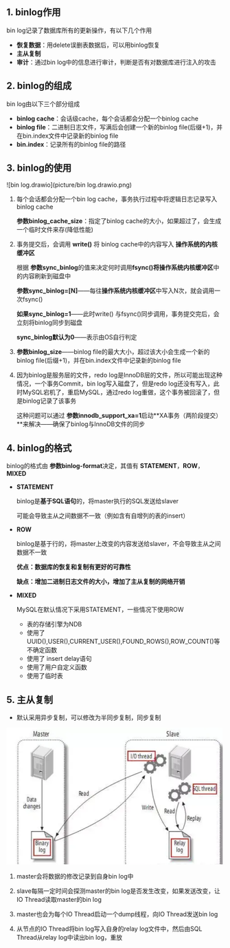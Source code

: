 ## 1. binlog作用

bin log记录了数据库所有的更新操作，有以下几个作用

* **恢复数据**：用delete误删表数据后，可以用binlog恢复
* **主从复制**
* **审计**：通过bin log中的信息进行审计，判断是否有对数据库进行注入的攻击

## 2. binlog的组成

bin log由以下三个部分组成

* **binlog cache**：会话级cache，每个会话都会分配一个binlog cache
* **binlog file**：二进制日志文件，写满后会创建一个新的binlog file(后缀+1)，并在bin.index文件中记录新的binlog file
* **bin.index**：记录所有的binlog file的路径

## 3. binlog的使用

![bin log.drawio](picture/bin log.drawio.png)

1. 每个会话都会分配一个bin log cache，事务执行过程中将逻辑日志记录写入binlog cache
   
   **参数binlog_cache_size**：指定了binlog cache的大小，如果超过了，会生成一个临时文件来存(降低性能)

2. 事务提交后，会调用 **write()** 将 binlog cache中的内容写入 **操作系统的内核缓冲区**
   
   根据 **参数sync_binlog**的值来决定何时调用**fsync()**将**操作系统内核缓冲区**中的内容刷新到磁盘中
   
   **参数sync_binlog=[N]**——每往**操作系统内核缓冲区**中写入N次，就会调用一次fsync()
   
   **如果sync_binlog=1**——此时write() 与fsync()同步调用，事务提交完后，会立刻将binlog同步到磁盘
   
   **sync_binlog默认为0**——表示由OS自行判定

3. **参数binlog_size**——binlog file的最大大小，超过该大小会生成一个新的binlog file(后缀+1)，并在bin.index文件中记录新的binlog file

4. 因为binlog是服务层的文件，redo log是InnoDB层的文件，所以可能出现这种情况，一个事务Commit，bin log写入磁盘了，但是redo log还没有写入，此时MySQL宕机了，重启MySQL，通过redo log重做，这个事务被回滚了，但是binlog记录了该事务
   
   这种问题可以通过 **参数innodb_support_xa=1**启动**XA事务（两阶段提交）**来解决——确保了binlog与InnoDB文件的同步

## 4. binlog的格式

binlog的格式由 **参数binlog-format**决定，其值有 **STATEMENT**，**ROW**，**MIXED**

* **STATEMENT**
  
  binlog是**基于SQL语句**的，将master执行的SQL发送给slaver
  
  可能会导致主从之间数据不一致（例如含有自增列的表的insert）

* **ROW**
  
  binlog是基于行的，将master上改变的内容发送给slaver，不会导致主从之间数据不一致
  
  **优点：数据库的恢复和复制有更好的可靠性**
  
  **缺点：增加二进制日志文件的大小，增加了主从复制的网络开销**

* **MIXED**
  
  MySQL在默认情况下采用STATEMENT，一些情况下使用ROW
  
  * 表的存储引擎为NDB
  * 使用了UUID(),USER(),CURRENT_USER(),FOUND_ROWS(),ROW_COUNT()等不确定函数
  * 使用了 insert delay语句
  * 使用了用户自定义函数
  * 使用了临时表



## 5. 主从复制

* 默认采用异步复制，可以修改为半同步复制，同步复制

![](picture/54.png)

1. master会将数据的修改记录到自身bin log中

2. slave每隔一定时间会探测master的bin log是否发生改变，如果发送改变，让IO Thread读取master的bin log

3. master也会为每个IO Thread启动一个dump线程，向IO Thread发送bin log

4. 从节点的IO Thread将bin log写入自身的relay log文件中，然后由SQL Thread从relay log中读出bin log，重放